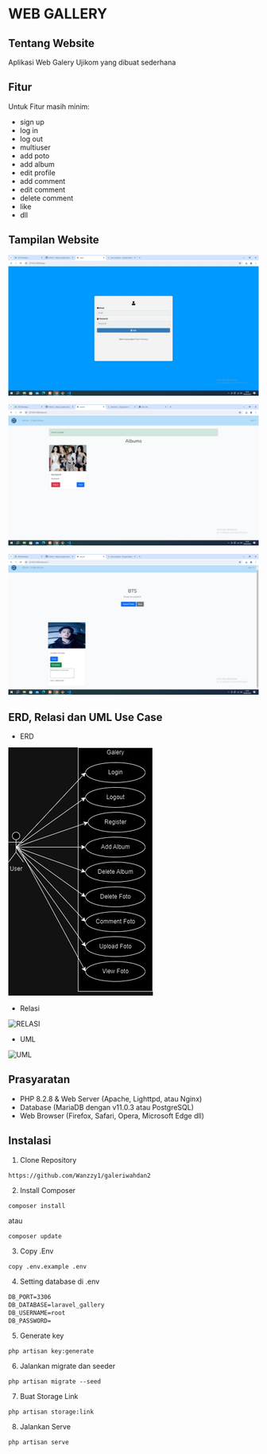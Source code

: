 # WEB GALLERY

## Tentang Website

Aplikasi Web Galery Ujikom yang dibuat sederhana

## Fitur

Untuk Fitur masih minim:
- sign up
- log in
- log out
- multiuser
- add poto
- add album
- edit profile
- add comment
- edit comment
- delete comment
- like
- dll

## Tampilan Website

![alt text](https://github.com/mayangmonika/mayang_gallery/blob/main/public/1.jpeg?raw=true)

![alt text](https://github.com/mayangmonika/mayang_gallery/blob/main/public/2.jpeg?raw=true)

![alt text](https://github.com/mayangmonika/mayang_gallery/blob/main/public/3.jpeg?raw=true)
## ERD, Relasi dan UML Use Case

- ERD

![alt text](https://github.com/mayangmonika/mayang_gallery/blob/main/public/4.jpeg?raw=true)

- Relasi

![RELASI](https://github.com/Wanzzy1/galeriwahdan2/assets/126433722/71728000-c1e8-4da6-817e-d300652ad245)

- UML

![UML](https://github.com/Wanzzy1/galeriwahdan2/assets/126433722/1b77e8dd-933c-4ac0-9413-0306769dd84b)

## Prasyaratan

- PHP 8.2.8 & Web Server (Apache, Lighttpd, atau Nginx)
- Database (MariaDB dengan v11.0.3 atau PostgreSQL)
- Web Browser (Firefox, Safari, Opera, Microsoft Edge dll)

## Instalasi
1. Clone Repository
```
https://github.com/Wanzzy1/galeriwahdan2
```

2. Install Composer
```
composer install
```
atau
```
composer update
```

3. Copy .Env
```
copy .env.example .env
```

4. Setting database di .env
```
DB_PORT=3306
DB_DATABASE=laravel_gallery
DB_USERNAME=root
DB_PASSWORD=
```

5. Generate key
```
php artisan key:generate
```

6. Jalankan migrate dan seeder
```
php artisan migrate --seed
```

7. Buat Storage Link
```
php artisan storage:link
```

8. Jalankan Serve
```
php artisan serve
```

